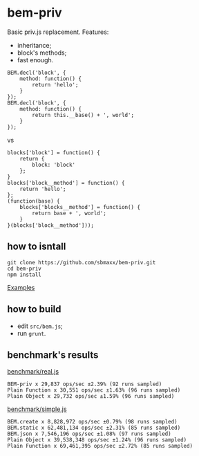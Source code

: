 bem-priv
========
Basic priv.js replacement. Features:
* inheritance;
* block's methods;
* fast enough.

```
BEM.decl('block', {
    method: function() {
        return 'hello';
    }
});
BEM.decl('block', {
    method: function() {
        return this.__base() + ', world';
    }
});
```

vs

```
blocks['block'] = function() {
    return {
        block: 'block'
    };
}
blocks['block__method'] = function() {
    return 'hello';
};
(function(base) {
    blocks['blocks__method'] = function() {
        return base + ', world';
    }
}(blocks['block__method']));
```

## how to isntall

```
git clone https://github.com/sbmaxx/bem-priv.git
cd bem-priv
npm install
```

[Examples](example.js)

## how to build
* edit ```src/bem.js```;
* run ```grunt```.

## benchmark's results

[benchmark/real.js](benchmark/real.js)
```
BEM-priv x 29,837 ops/sec ±2.39% (92 runs sampled)
Plain Function x 30,551 ops/sec ±1.63% (96 runs sampled)
Plain Object x 29,732 ops/sec ±1.59% (96 runs sampled)
```
[benchmark/simple.js](benchmark/simple.js)
```
BEM.create x 8,828,972 ops/sec ±0.79% (98 runs sampled)
BEM.static x 62,481,134 ops/sec ±2.31% (85 runs sampled)
BEM.json x 7,546,196 ops/sec ±1.08% (97 runs sampled)
Plain Object x 39,538,348 ops/sec ±1.24% (96 runs sampled)
Plain Function x 69,461,395 ops/sec ±2.72% (85 runs sampled)
```
